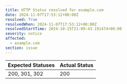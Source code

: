 ```yaml
---
title: HTTP Status resolved for example.com
date: 2024-11-07T17:53:12+00:00Z
resolved: True
resolvedWhen: 2024-11-07T17:53:12+00:00Z
resolvedStartTime: 2024-10-25T21:09:43.191474+00:00
severity: notice
affected:
  - example.com
section: issue
---
```


| Expected Statuses | Actual Status  |
|-------------------|----------------|
| 200, 301, 302 | 200 |
